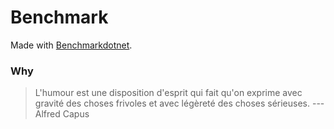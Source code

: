 # Benchmark

Made with [Benchmarkdotnet](https://github.com/dotnet/BenchmarkDotNet).


### Why

> L'humour est une disposition d'esprit qui fait qu'on exprime avec gravité des choses frivoles et avec légèreté des choses sérieuses. --- Alfred Capus
